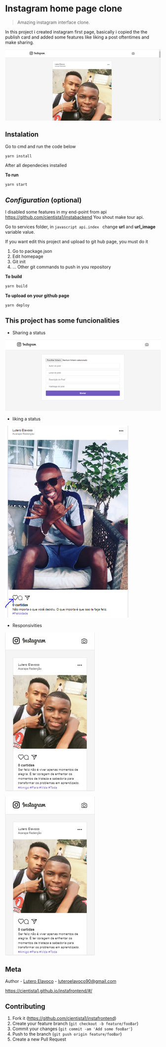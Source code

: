 # Instagram home page clone 
>Amazing instagram interface clone. 

In this project i created instagram first page, basically i copied the the publish card and added some features
like liking a post oftentimes and make sharing.




![](assets/instaclone.PNG)

## Instalation 

Go to cmd and run the code below 

```sh
yarn install
```

After all dependecies installed

**To run**

```sh
yarn start 
```

## _Configuration_ (optional)

I disabled some features in my end-point from api https://github.com/cientista1/instabackend
You shout make tour api.

Go to services folder, in ```javascript api.index ``` change **url** and **url_image** variable value. 

If you want edit this project and upload to git hub page, you must do it

1. Go to package.json
2. Edit homepage 
3. Git init 
4. ... Other git commands to push in you repository 

**To build**

```sh
yarn build 
```

**To upload on your github page**

```sh
yarn deploy 
```

## This project has some funcionalities

* Sharing a status 

![share a status ](assets/image2.PNG)

* liking a status 

![liking a post](assets/image1.PNG)

* Responsivities 

![](assets/imagem3.PNG)

![](assets/imagem3.PNG)

## Meta

Author -  [Lutero Elavoco](https://www.linkedin.com/in/l%C3%BAtero-elavoco-5951b619b/) - luteroelavoco90@gmail.com

https://cientista1.github.io/instafrontend/#/

## Contributing 

1. Fork it (https://github.com/cientista1/instafrontend)
2. Create your feature branch (`git checkout -b feature/fooBar`)
3. Commit your changes (`git commit -am 'Add some fooBar'`)
4. Push to the branch (`git push origin feature/fooBar`)
5. Create a new Pull Request

